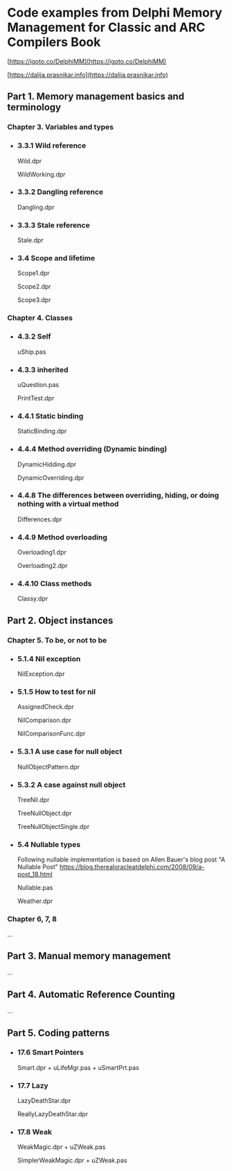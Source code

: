 # Code examples from Delphi Memory Management for Classic and ARC Compilers Book

[https://igoto.co/DelphiMM](https://igoto.co/DelphiMM)

[https://dalija.prasnikar.info](https://dalija.prasnikar.info)


## Part 1. Memory management basics and terminology

### Chapter 3. Variables and types

+ ### 3.3.1 Wild reference 
  
  Wild.dpr
  
  WildWorking.dpr

+ ### 3.3.2 Dangling reference

  Dangling.dpr

+ ### 3.3.3 Stale reference

  Stale.dpr

+ ### 3.4 Scope and lifetime
  
  Scope1.dpr
   
  Scope2.dpr
   
  Scope3.dpr

### Chapter 4. Classes 

+ ### 4.3.2 Self

  uShip.pas

+ ### 4.3.3 inherited 

  uQuestion.pas

  PrintTest.dpr

+ ### 4.4.1 Static binding

  StaticBinding.dpr

+ ### 4.4.4 Method overriding (Dynamic binding)

  DynamicHidding.dpr

  DynamicOverriding.dpr

+ ### 4.4.8 The differences between overriding, hiding, or doing nothing with a virtual method

  Differences.dpr

+ ### 4.4.9 Method overloading

  Overloading1.dpr

  Overloading2.dpr

+ ### 4.4.10 Class methods

  Classy.dpr


## Part 2. Object instances

### Chapter 5. To be, or not to be 

+ ### 5.1.4 Nil exception

  NilException.dpr

+ ### 5.1.5 How to test for nil

  AssignedCheck.dpr

  NilComparison.dpr

  NilComparisonFunc.dpr

+ ### 5.3.1 A use case for null object

  NullObjectPattern.dpr

+ ### 5.3.2 A case against null object

  TreeNil.dpr

  TreeNullObject.dpr

  TreeNullObjectSingle.dpr

+ ### 5.4 Nullable types

  Following nullable implementation is based on Allen Bauer's blog post "A Nullable Post" https://blog.therealoracleatdelphi.com/2008/09/a-post_18.html

  Nullable.pas

  Weather.dpr


### Chapter 6, 7, 8

...


## Part 3. Manual memory management

...

## Part 4. Automatic Reference Counting

...

## Part 5. Coding patterns

+ ### 17.6 Smart Pointers 

  Smart.dpr + uLifeMgr.pas + uSmartPrt.pas

+ ### 17.7 Lazy

  LazyDeathStar.dpr 

  ReallyLazyDeathStar.dpr

+ ### 17.8 Weak

  WeakMagic.dpr + uZWeak.pas

  SimplerWeakMagic.dpr + uZWeak.pas
  